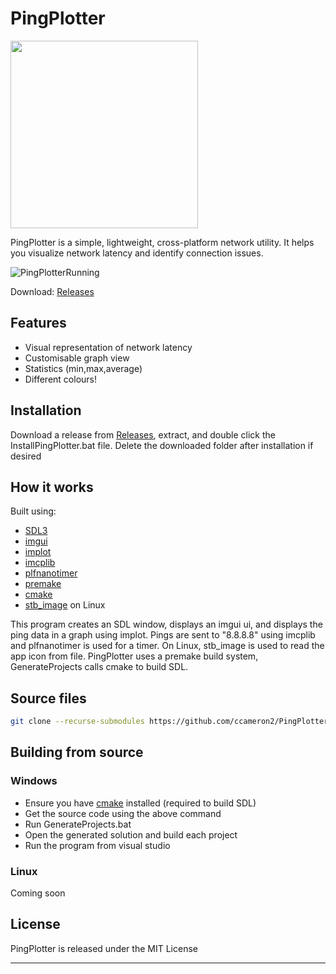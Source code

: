 # PingPlotter
<img src="https://github.com/user-attachments/assets/e5bee8e3-a8ac-4859-a8d6-6fc3a90c4b75" width="300" height="300" />

PingPlotter is a simple, lightweight, cross-platform network utility. It helps you visualize network latency and identify connection issues.

![PingPlotterRunning](https://github.com/user-attachments/assets/e0386d29-076f-43ee-ab3c-d4938873a453)

Download: [Releases](https://github.com/ccameron2/PingPlotter/releases)

## Features
- Visual representation of network latency
- Customisable graph view
- Statistics (min,max,average)
- Different colours!

## Installation
Download a release from [Releases](https://github.com/ccameron2/PingPlotter/releases), extract, and double click the InstallPingPlotter.bat file.
Delete the downloaded folder after installation if desired

## How it works

Built using:
- [SDL3](https://github.com/libsdl-org/SDL)
- [imgui](https://github.com/ocornut/imgui)
- [implot](https://github.com/epezent/implot)
- [imcplib](https://github.com/markondej/cpp-icmplib)
- [plfnanotimer](https://github.com/mattreecebentley/plf_nanotimer)
- [premake](https://github.com/premake/premake-core)
- [cmake](https://github.com/Kitware/CMake)
- [stb_image](https://github.com/nothings/stb/blob/master/stb_image.h) on Linux

This program creates an SDL window, displays an imgui ui, and displays the ping data in a graph using implot. 
Pings are sent to "8.8.8.8" using imcplib and plfnanotimer is used for a timer.
On Linux, stb_image is used to read the app icon from file.
PingPlotter uses a premake build system, GenerateProjects calls cmake to build SDL.

## Source files
```bash
git clone --recurse-submodules https://github.com/ccameron2/PingPlotter
```
## Building from source

### Windows
- Ensure you have [cmake](https://github.com/Kitware/CMake) installed (required to build SDL)
- Get the source code using the above command
- Run GenerateProjects.bat
- Open the generated solution and build each project
- Run the program from visual studio

### Linux
Coming soon
## License

PingPlotter is released under the MIT License

---
